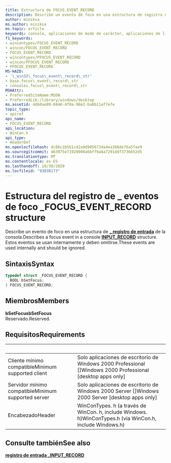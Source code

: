 ```yaml
---
title: Estructura de FOCUS_EVENT_RECORD
description: Describe un evento de foco en una estructura de registro de entrada de la consola \_ . Estos eventos se usan internamente y deben omitirse.
author: miniksa
ms.author: miniksa
ms.topic: article
keywords: consola, aplicaciones de modo de carácter, aplicaciones de línea de comandos, aplicaciones de terminal, API de consola
f1_keywords:
- wincontypes/FOCUS_EVENT_RECORD
- wincon/FOCUS_EVENT_RECORD
- FOCUS_EVENT_RECORD
- wincontypes/PFOCUS_EVENT_RECORD
- wincon/PFOCUS_EVENT_RECORD
- PFOCUS_EVENT_RECORD
MS-HAID:
- '\_win32\_focus\_event\_record\_str'
- base.focus\_event\_record\_str
- consoles.focus\_event\_record\_str
MSHAttr:
- PreferredSiteName:MSDN
- PreferredLib:/library/windows/desktop
ms.assetid: 4db0ae89-8446-4f0a-98e2-ba0b11ef7efe
topic_type:
- apiref
api_name:
- FOCUS_EVENT_RECORD
api_location:
- WinCon.h
api_type:
- HeaderDef
ms.openlocfilehash: dc86c1b5b1c42a9d905673da4ea368de76a5fae9
ms.sourcegitcommit: 463975e71920908a6bff9a6a7291ddf3736652d5
ms.translationtype: MT
ms.contentlocale: es-ES
ms.lasthandoff: 10/30/2020
ms.locfileid: "93038173"
---
```

# <a name="focus_event_record-structure"></a><span data-ttu-id="4f1a9-105">Estructura del registro de \_ eventos de foco \_</span><span class="sxs-lookup"><span data-stu-id="4f1a9-105">FOCUS\_EVENT\_RECORD structure</span></span>

<span data-ttu-id="4f1a9-106">Describe un evento de foco en una estructura de [**\_ registro de entrada**](input-record-str.md) de la consola.</span><span class="sxs-lookup"><span data-stu-id="4f1a9-106">Describes a focus event in a console [**INPUT\_RECORD**](input-record-str.md) structure.</span></span> <span data-ttu-id="4f1a9-107">Estos eventos se usan internamente y deben omitirse.</span><span class="sxs-lookup"><span data-stu-id="4f1a9-107">These events are used internally and should be ignored.</span></span>

## <a name="syntax"></a><span data-ttu-id="4f1a9-108">Sintaxis</span><span class="sxs-lookup"><span data-stu-id="4f1a9-108">Syntax</span></span>

```C
typedef struct _FOCUS_EVENT_RECORD {
  BOOL bSetFocus;
} FOCUS_EVENT_RECORD;
```

## <a name="members"></a><span data-ttu-id="4f1a9-109">Miembros</span><span class="sxs-lookup"><span data-stu-id="4f1a9-109">Members</span></span>

<span data-ttu-id="4f1a9-110">**bSetFocus**</span><span class="sxs-lookup"><span data-stu-id="4f1a9-110">**bSetFocus**</span></span>  
<span data-ttu-id="4f1a9-111">Reservado.</span><span class="sxs-lookup"><span data-stu-id="4f1a9-111">Reserved.</span></span>

## <a name="requirements"></a><span data-ttu-id="4f1a9-112">Requisitos</span><span class="sxs-lookup"><span data-stu-id="4f1a9-112">Requirements</span></span>

| &nbsp; | &nbsp; |
|-|-|
| <span data-ttu-id="4f1a9-113">Cliente mínimo compatible</span><span class="sxs-lookup"><span data-stu-id="4f1a9-113">Minimum supported client</span></span> | <span data-ttu-id="4f1a9-114">Solo aplicaciones de escritorio de Windows 2000 Professional \[\]</span><span class="sxs-lookup"><span data-stu-id="4f1a9-114">Windows 2000 Professional \[desktop apps only\]</span></span> |
| <span data-ttu-id="4f1a9-115">Servidor mínimo compatible</span><span class="sxs-lookup"><span data-stu-id="4f1a9-115">Minimum supported server</span></span> | <span data-ttu-id="4f1a9-116">Solo aplicaciones de escritorio de Windows 2000 Server \[\]</span><span class="sxs-lookup"><span data-stu-id="4f1a9-116">Windows 2000 Server \[desktop apps only\]</span></span> |
| <span data-ttu-id="4f1a9-117">Encabezado</span><span class="sxs-lookup"><span data-stu-id="4f1a9-117">Header</span></span> | <span data-ttu-id="4f1a9-118">WinConTypes. h (a través de WinCon. h, include Windows. h)</span><span class="sxs-lookup"><span data-stu-id="4f1a9-118">WinConTypes.h (via WinCon.h, include Windows.h)</span></span> |

## <a name="see-also"></a><span data-ttu-id="4f1a9-119">Consulte también</span><span class="sxs-lookup"><span data-stu-id="4f1a9-119">See also</span></span>

[<span data-ttu-id="4f1a9-120">**registro de entrada \_**</span><span class="sxs-lookup"><span data-stu-id="4f1a9-120">**INPUT\_RECORD**</span></span>](input-record-str.md)
